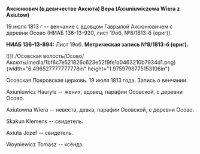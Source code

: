 **Аксюнювич (в девичестве Аксюта) Вера (Axiuniuwiczowa Wiera z
Axiutow)**

19 июля 1813 г -- венчание с вдовцом Гаврылой Аксюнювичем с деревни
Осово (НИАБ 136-13-920, лист 19об, №8/1813-б (ориг)).

**НИАБ 136-13-894:** Лист 19об. **Метрическая запись №8/1813-б (ориг).**

![](./Осовская волость/Осово/Аксюты/media/1bf6c7e521826c623e52f9fe1a0463210b7934d1.png){width="6.496527777777778in"
height="1.9759798775153106in"}

Осовская Покровская церковь. 19 июля 1813 года. Запись о венчании.

Axiuniuwicz Hauryła -- жених, вдовец, парафии Осовской, с деревни Осово.

Axiutowna Wiera -- невеста, девка, парафии Осовской, с деревни Осово.

Skakun Klemens -- свидетель.

Axiuta Jozef -- свидетель.

Woyniewicz Tomasz -- ксёндз.
